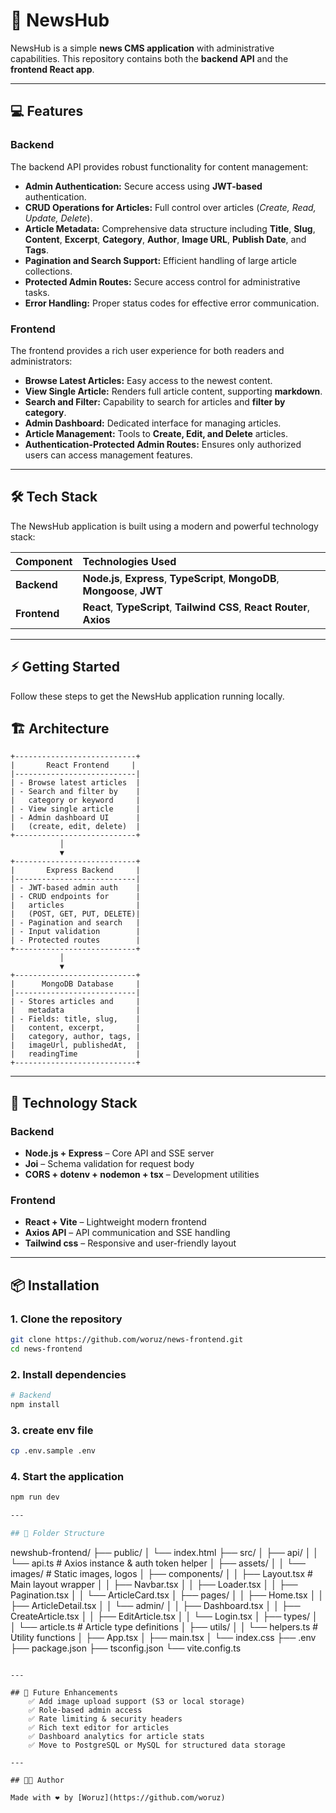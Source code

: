 # 📰 NewsHub

NewsHub is a simple **news CMS application** with administrative capabilities. This repository contains both the **backend API** and the **frontend React app**.

---

## 💻 Features

### Backend
The backend API provides robust functionality for content management:
* **Admin Authentication:** Secure access using **JWT-based** authentication.
* **CRUD Operations for Articles:** Full control over articles (*Create, Read, Update, Delete*).
* **Article Metadata:** Comprehensive data structure including **Title**, **Slug**, **Content**, **Excerpt**, **Category**, **Author**, **Image URL**, **Publish Date**, and **Tags**.
* **Pagination and Search Support:** Efficient handling of large article collections.
* **Protected Admin Routes:** Secure access control for administrative tasks.
* **Error Handling:** Proper status codes for effective error communication.

### Frontend
The frontend provides a rich user experience for both readers and administrators:
* **Browse Latest Articles:** Easy access to the newest content.
* **View Single Article:** Renders full article content, supporting **markdown**.
* **Search and Filter:** Capability to search for articles and **filter by category**.
* **Admin Dashboard:** Dedicated interface for managing articles.
* **Article Management:** Tools to **Create, Edit, and Delete** articles.
* **Authentication-Protected Admin Routes:** Ensures only authorized users can access management features.

---

## 🛠 Tech Stack

The NewsHub application is built using a modern and powerful technology stack:

| Component | Technologies Used |
| :--- | :--- |
| **Backend** | **Node.js**, **Express**, **TypeScript**, **MongoDB**, **Mongoose**, **JWT** |
| **Frontend** | **React**, **TypeScript**, **Tailwind CSS**, **React Router**, **Axios** |

---

## ⚡ Getting Started

Follow these steps to get the NewsHub application running locally.

## 🏗️ Architecture

```
+---------------------------+
|       React Frontend     |
|---------------------------|
| - Browse latest articles  |
| - Search and filter by    |
|   category or keyword     |
| - View single article     |
| - Admin dashboard UI      |
|   (create, edit, delete)  |
+---------------------------+
           │
           ▼
+---------------------------+
|       Express Backend     |
|---------------------------|
| - JWT-based admin auth    |
| - CRUD endpoints for      |
|   articles                |
|   (POST, GET, PUT, DELETE)|
| - Pagination and search   |
| - Input validation        |
| - Protected routes        |
+---------------------------+
           │
           ▼
+---------------------------+
|      MongoDB Database     |
|---------------------------|
| - Stores articles and     |
|   metadata                |
| - Fields: title, slug,    |
|   content, excerpt,       |
|   category, author, tags, |
|   imageUrl, publishedAt,  |
|   readingTime             |
+---------------------------+
```

---

## 🧰 Technology Stack

### Backend
- **Node.js + Express** – Core API and SSE server
- **Joi** – Schema validation for request body
- **CORS + dotenv + nodemon + tsx** – Development utilities

### Frontend
- **React + Vite** – Lightweight modern frontend
- **Axios API** – API communication and SSE handling
- **Tailwind css** – Responsive and user-friendly layout

---

## 📦 Installation

### 1. Clone the repository

```bash
git clone https://github.com/woruz/news-frontend.git
cd news-frontend
```

### 2. Install dependencies

```bash
# Backend
npm install

```

### 3. create env file

```bash
cp .env.sample .env
```

### 4. Start the application

```bash
npm run dev

---

## 📁 Folder Structure

```
newshub-frontend/
├── public/
│   └── index.html
├── src/
│   ├── api/
│   │   └── api.ts            # Axios instance & auth token helper
│   ├── assets/
│   │   └── images/           # Static images, logos
│   ├── components/
│   │   ├── Layout.tsx        # Main layout wrapper
│   │   ├── Navbar.tsx
│   │   ├── Loader.tsx
│   │   ├── Pagination.tsx
│   │   └── ArticleCard.tsx
│   ├── pages/
│   │   ├── Home.tsx
│   │   ├── ArticleDetail.tsx
│   │   └── admin/
│   │       ├── Dashboard.tsx
│   │       ├── CreateArticle.tsx
│   │       ├── EditArticle.tsx
│   │       └── Login.tsx
│   ├── types/
│   │   └── article.ts        # Article type definitions
│   ├── utils/
│   │   └── helpers.ts        # Utility functions
│   ├── App.tsx
│   ├── main.tsx
│   └── index.css
├── .env
├── package.json
├── tsconfig.json
└── vite.config.ts
```

---

## 🧠 Future Enhancements
    ✅ Add image upload support (S3 or local storage)
    ✅ Role-based admin access
    ✅ Rate limiting & security headers
    ✅ Rich text editor for articles
    ✅ Dashboard analytics for article stats
    ✅ Move to PostgreSQL or MySQL for structured data storage

---

## 👨‍💻 Author

Made with ❤️ by [Woruz](https://github.com/woruz)

